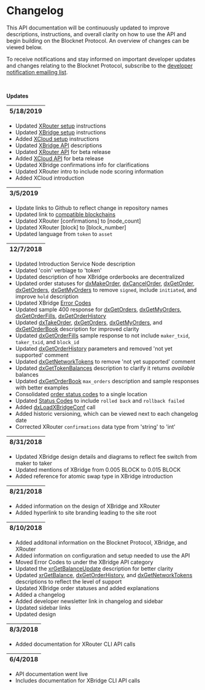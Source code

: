 # Changelog

This API documentation will be continuously updated to improve descriptions, instructions, and overall clarity on how to use the API and begin building on the Blocknet Protocol. An overview of changes can be viewed below.

To receive notifications and stay informed on important developer updates and changes relating to the Blocknet Protocol, subscribe to the [developer notification emailing list](http://eepurl.com/dDjhYH).

<br>

__Updates__


<!-- 

To do:
- CLI commands
- Wallet `help` commands
- Add description of how peers and snodes interact on the network
- Added updated config setup instructions
- Link to trading bots
- Make sure error codes are correct

reference: https://docs.pro.coinbase.com

-->


5/18/2019	|
------------|
* Updated [XRouter setup](#xrouter-setup) instructions
* Updated [XBridge setup](#xbridge-setup) instructions
* Added [XCloud setup](#xcloud-setup) instructions
* Updated [XBridge API](#xbridge-api) descriptions
* Updated [XRouter API](#xrouter-api) for beta release
* Added [XCloud API](#xcloud-api) for beta release
* Updated XBridge confirmations info for clarifications
* Updated XRouter intro to include node scoring information
* Added XCloud introduction


3/5/2019	|
------------|
* Update links to Github to reflect change in repository names
* Updated link to [compatible blockchains](https://docs.blocknet.co/protocol/xbridge/compatibility/#supported-digital-assets)
* Updated XRouter [confirmations] to [node_count]
* Updated XRouter [block] to [block_number]
* Updated language from `token` to `asset` 



12/7/2018	|
------------|
* Updated Introduction Service Node description
* Updated 'coin' verbiage to 'token'
* Updated description of how XBridge orderbooks are decentralized
* Updated order statuses for [dxMakeOrder](#dxmakeorder), [dxCancelOrder](#dxcancelorder), [dxGetOrder](#dxgetorder), [dxGetOrders](#dxgetorders), [dxGetMyOrders](#dxgetmyorders) to remove `signed`, include `initiated`, and improve `hold` description
* Updated XBridge [Error Codes](#error-codes)
* Updated sample 400 response for [dxGetOrders](#dxgetorders), [dxGetMyOrders](#dxgetmyorders), [dxGetOrderFills](#dxgetorderfills), [dxGetOrderHistory](#dxgetorderhistory)
* Updated [dxTakeOrder](#dxtakeorder), [dxGetOrders](#dxgetorders), [dxGetMyOrders](#dxgetmyorders), and [dxGetOrderBook](#dxgetorderbook) description for improved clarity
* Updated [dxGetOrderFills](#dxgetordefills) sample response to not include `maker_txid`, `taker_txid`, and `block_id`
* Updated [dxGetOrderHistory](#dxgetorderhistory) parameters and removed 'not yet supported' comment
* Updated [dxGetNetworkTokens](#dxgetnetworktokens) to remove 'not yet supported' comment
* Updated [dxGetTokenBalances](#dxgettokenbalances) description to clarify it returns *available* balances
* Updated [dxGetOrderBook](#dxgetorderbook) `max_orders` description and sample responses with better examples
* Consolidated [order status codes](#status-codes) to a single location
* Updated [Status Codes](#status-codes) to include `rolled back` and `rollback failed`
* Added [dxLoadXBridgeConf](#dxloadxbridgeconf) call
* Added historic versioning, which can be viewed next to each changelog date
* Corrected XRouter `confirmations` data type from 'string' to 'int'

8/31/2018	|
------------|
* Updated XBridge design details and diagrams to reflect fee switch from maker to taker
* Updated mentions of XBridge from 0.005 BLOCK to 0.015 BLOCK
* Added reference for atomic swap type in XBridge introduction

8/21/2018	|
------------|
* Added information on the design of XBridge and XRouter
* Added hyperlink to site branding leading to the site root

8/10/2018	|
------------|
* Added additonal information on the Blocknet Protocol, XBridge, and XRouter
* Added information on configuration and setup needed to use the API
* Moved Error Codes to under the XBridge API category
* Updated the [xrGetBalanceUpdate](#xrgetbalanceupdate) description for better clarity 
* Updated [xrGetBalance](#xrgetbalance), [dxGetOrderHistory](#getorderhistory), and [dxGetNetworkTokens](#getnetworktokens) descriptions to reflect the level of support
* Updated XBridge order statuses and added explanations
* Added a changelog
* Added developer newsletter link in changelog and sidebar 
* Updated sidebar links
* Updated design

8/3/2018	|
------------|
* Added documentation for XRouter CLI API calls

6/4/2018	|
------------|
* API documentation went live
* Includes documentation for XBridge CLI API calls







<br>
<br>
<br>
<br>
<br>
<br>
<br>